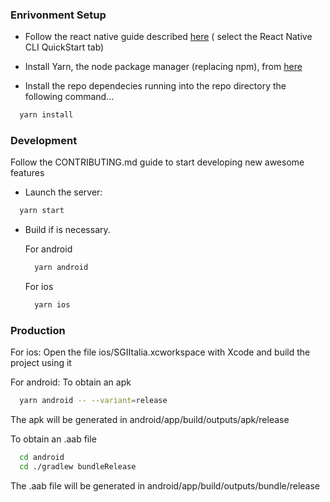 ### Enrivonment Setup

 - Follow the react native guide described [here](https://reactnative.dev/docs/environment-setup) ( select the React Native CLI QuickStart tab)

 - Install Yarn, the node package manager (replacing npm), from [here](https://classic.yarnpkg.com/en/docs/install/)

 - Install the repo dependecies running into the repo directory the following command...

```sh
  yarn install
```


### Development
Follow the CONTRIBUTING.md guide to start developing new awesome features

- Launch the server:

```sh
  yarn start
```

- Build if is necessary.

  For android

  ```sh
    yarn android
  ```

  For ios

  ```sh
    yarn ios
  ```

### Production

For ios:
  Open the file ios/SGIItalia.xcworkspace with Xcode and build the project using it

For android:
  To obtain an apk
  ```sh
    yarn android -- --variant=release
  ```
  The apk will be generated in android/app/build/outputs/apk/release

  To obtain an .aab file
  ```sh
    cd android
    cd ./gradlew bundleRelease
  ``` 
  The .aab file will be generated in android/app/build/outputs/bundle/release


